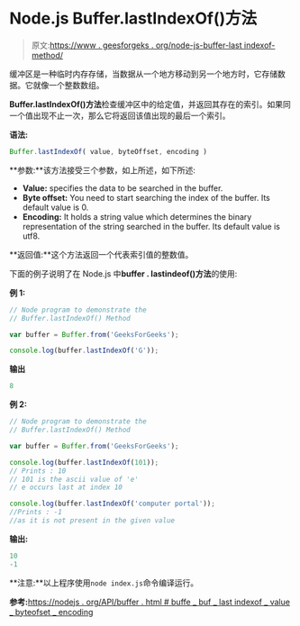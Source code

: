 # Node.js Buffer.lastIndexOf()方法

> 原文:[https://www . geesforgeks . org/node-js-buffer-last indexof-method/](https://www.geeksforgeeks.org/node-js-buffer-lastindexof-method/)

缓冲区是一种临时内存存储，当数据从一个地方移动到另一个地方时，它存储数据。它就像一个整数数组。

**Buffer.lastIndexOf()方法**检查缓冲区中的给定值，并返回其存在的索引。如果同一个值出现不止一次，那么它将返回该值出现的最后一个索引。

**语法:**

```js
Buffer.lastIndexOf( value, byteOffset, encoding )
```

**参数:**该方法接受三个参数，如上所述，如下所述:

*   **Value:** specifies the data to be searched in the buffer.
*   **Byte offset:** You need to start searching the index of the buffer. Its default value is 0.
*   **Encoding:** It holds a string value which determines the binary representation of the string searched in the buffer. Its default value is utf8.

**返回值:**这个方法返回一个代表索引值的整数值。

下面的例子说明了在 Node.js 中**buffer . lastindeof()方法**的使用:

**例 1:**

```js
// Node program to demonstrate the  
// Buffer.lastIndexOf() Method

var buffer = Buffer.from('GeeksForGeeks');

console.log(buffer.lastIndexOf('G'));
```

**输出**

```js
8
```

**例 2:**

```js
// Node program to demonstrate the  
// Buffer.lastIndexOf() Method

var buffer = Buffer.from('GeeksForGeeks');

console.log(buffer.lastIndexOf(101));
// Prints : 10
// 101 is the ascii value of 'e'
// e occurs last at index 10

console.log(buffer.lastIndexOf('computer portal'));
//Prints : -1
//as it is not present in the given value
```

**输出:**

```js
10
-1

```

**注意:**以上程序使用`node index.js`命令编译运行。

**参考:**[https://nodejs . org/API/buffer . html # buffe _ buf _ last indexof _ value _ byteofset _ encoding](https://nodejs.org/api/buffer.html#buffer_buf_lastindexof_value_byteoffset_encoding)
